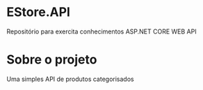 # EStore.API

Repositório para exercita conhecimentos ASP.NET CORE WEB API 

# Sobre o projeto 

Uma simples API de produtos categorisados  

